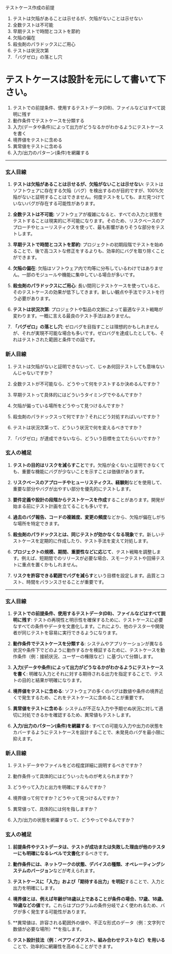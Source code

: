 テストケース作成の前提
1. テストは欠陥があることは示せるが、欠陥がないことは示せない
2. 全数テストは不可能
3. 早期テストで時間とコストを節約
4. 欠陥の偏在
5. 殺虫剤のパラドックスにご用心
6. テストは状況次第
7. 「バグゼロ」の落とし穴

# テストケースは設計を元にして書いて下さい。

1. テストでの前提条件、使用するテストデータ(DB)、ファイルなどはすべて説明に残す
2. 動作条件でテストケースを分類する
3. 入力(データや条件)によって出力がどうなるかがわかるようにテストケースを書く
4. 境界値をテストに含める
5. 異常値をテストに含める
6. 入力/出力のパターン(条件)を網羅する

---

### 玄人目線

1. **テストは欠陥があることは示せるが、欠陥がないことは示せない**: テストはソフトウェアに存在する欠陥（バグ）を検出するのが目的ですが、100%欠陥がないと証明することはできません。何度テストをしても、まだ見つけていないバグが存在する可能性があります。

2. **全数テストは不可能**: ソフトウェアが複雑になると、すべての入力と状態をテストすることは現実的に不可能になります。そのため、リスクベースのアプローチやヒューリスティクスを使って、最も影響がありそうな部分をテストします。

3. **早期テストで時間とコストを節約**: プロジェクトの初期段階でテストを始めることで、後で高コストな修正をするよりも、効率的にバグを取り除くことができます。

4. **欠陥の偏在**: 欠陥はソフトウェア内で均等に分布しているわけではありません。一部のモジュールや機能に集中している場合が多いです。

5. **殺虫剤のパラドックスにご用心**: 長い間同じテストケースを使っていると、そのテストケースの効果が低下してきます。新しい観点や手法でテストを行う必要があります。

6. **テストは状況次第**: プロジェクトや製品の文脈によって最適なテスト戦略が変わります。一概に言える最良のテスト手法はありません。

7. **「バグゼロ」の落とし穴**: ゼロバグを目指すことは理想的かもしれませんが、それが実現不可能な場合も多いです。ゼロバグを達成したとしても、それはテストされた範囲と条件での話です。

### 新人目線

1. テストは欠陥がないと証明できないって、じゃあ何回テストしても意味ないんじゃないですか？

2. 全数テストが不可能なら、どうやって何をテストするか決めるんですか？

3. 早期テストって具体的にはどういうタイミングでやるんですか？

4. 欠陥が偏っている場所をどうやって見つけるんですか？

5. 殺虫剤のパラドックスって何ですか？それにどう対処すればいいですか？

6. テストは状況次第って、どういう状況で何を変えるべきですか？

7. 「バグゼロ」が達成できないなら、どういう目標を立てたらいいですか？

### 玄人の補足

1. **テストの目的はリスクを減らすこと**です。欠陥が全くないと証明できなくても、重要な機能にバグが少ないことを示すことは価値があります。

2. **リスクベースのアプローチやヒューリスティクス、経験則**などを使用して、重要な部分やバグが出やすい部分を優先的にテストします。

3. **要件定義や設計の段階からテストケースを作成**することがあります。開発が始まる前にテスト計画を立てることも多いです。

4. **過去のバグ報告、コードの複雑度、変更の頻度**などから、欠陥が偏在しがちな場所を特定できます。

5. **殺虫剤のパラドックスとは、同じテストが効かなくなる現象**です。新しいテストケースを定期的に作成したり、テスト手法を変えて対処します。

6. **プロジェクトの規模、期間、重要性などに応じて**、テスト戦略を調整します。例えば、短期間でのリリースが必要な場合、スモークテストや回帰テストに重点を置くかもしれません。

7. **リスクを許容できる範囲でバグを減らす**という目標を設定します。品質とコスト、時間をバランスさせることが重要です。
--- 

### 玄人目線

1. **テストでの前提条件、使用するテストデータ(DB)、ファイルなどはすべて説明に残す**: テストの再現性と明示性を確保するために、テストケースに必要なすべての条件やデータを文書化します。これにより、他のテスターや開発者が同じテストを容易に実行できるようになります。

2. **動作条件でテストケースを分類する**: システムやアプリケーションが異なる状況や条件下でどのように動作するかを検証するために、テストケースを動作条件（例：接続状況、ユーザーの権限など）に基づいて分類します。

3. **入力(データや条件)によって出力がどうなるかがわかるようにテストケースを書く**: 明確な入力とそれに対する期待される出力を指定することで、テストの目的と結果が明確になります。

4. **境界値をテストに含める**: ソフトウェアの多くのバグは数値や条件の境界近くで発生するため、これをテストケースに含めることが重要です。

5. **異常値をテストに含める**: システムが不正な入力や予期せぬ状況に対して適切に対処できるかを確認するため、異常値もテストします。

6. **入力/出力のパターン(条件)を網羅する**: すべての可能な入力や出力の状態をカバーするようにテストケースを設計することで、未発見のバグを最小限に抑えます。

### 新人目線

1. テストデータやファイルをどの程度詳細に説明するべきですか？
   
2. 動作条件って具体的にはどういったものが考えられますか？

3. どうやって入力と出力を明確にするんですか？

4. 境界値って何ですか？どうやって見つけるんですか？

5. 異常値って、具体的には何を指しますか？

6. 入力/出力の状態を網羅するって、どうやってやるんですか？

### 玄人の補足

1. **前提条件やテストデータは、テストが成功または失敗した理由が他のテスターにも明確になるレベルで文書化**するべきです。

2. **動作条件には、ネットワークの状態、デバイスの種類、オペレーティングシステムのバージョン**などが考えられます。

3. **テストケースに「入力」および「期待する出力」を明記**することで、入力と出力を明確にします。

4. **境界値とは、例えば年齢が18歳以上であることが条件の場合、17歳、18歳、19歳などの値**です。これらはプログラムの条件分岐でよく使われるため、バグが多く発生する可能性があります。

5. **異常値は、許容される範囲外の値や、不正な形式のデータ（例：文字列で数値が必要な場所）**を指します。

6. **テスト設計技法（例：ペアワイズテスト、組み合わせテストなど）を用いる**ことで、効率的に網羅性を高めることができます。